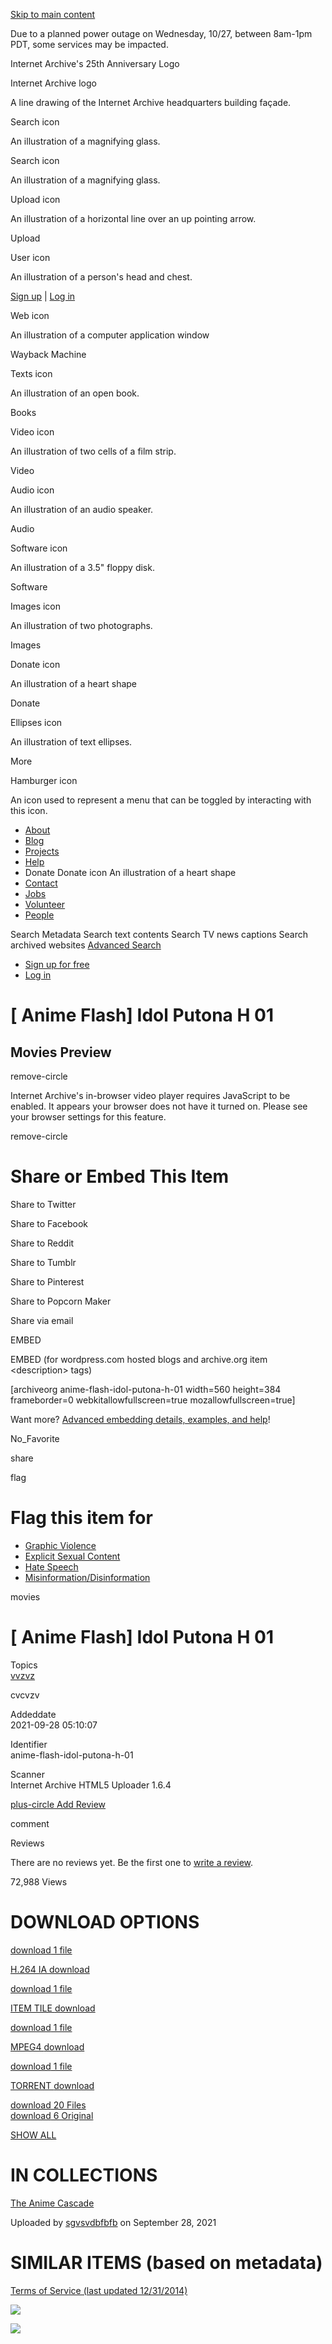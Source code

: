 <a href="#maincontent" class="hidden-for-screen-readers">Skip to main content</a>

Due to a planned power outage on Wednesday, 10/27, between 8am-1pm PDT, some services may be impacted.

Internet Archive's 25th Anniversary Logo

Internet Archive logo

A line drawing of the Internet Archive headquarters building façade.

Search icon

An illustration of a magnifying glass.

Search icon

An illustration of a magnifying glass.

Upload icon

An illustration of a horizontal line over an up pointing arrow.

<span class="style-scope primary-nav">Upload</span>

User icon

An illustration of a person's head and chest.

<span class="style-scope login-button"> <a href="https://archive.org/account/signup" class="style-scope login-button">Sign up</a> | <a href="https://archive.org/account/login" class="style-scope login-button">Log in</a> </span>

Web icon

An illustration of a computer application window

<span class="label style-scope media-button">Wayback Machine</span>

Texts icon

An illustration of an open book.

<span class="label style-scope media-button">Books</span>

Video icon

An illustration of two cells of a film strip.

<span class="label style-scope media-button">Video</span>

Audio icon

An illustration of an audio speaker.

<span class="label style-scope media-button">Audio</span>

Software icon

An illustration of a 3.5" floppy disk.

<span class="label style-scope media-button">Software</span>

Images icon

An illustration of two photographs.

<span class="label style-scope media-button">Images</span>

Donate icon

An illustration of a heart shape

<span class="label style-scope media-button">Donate</span>

Ellipses icon

An illustration of text ellipses.

<span class="label style-scope media-button">More</span>

Hamburger icon

An icon used to represent a menu that can be toggled by interacting with this icon.

-   <a href="https://archive.org/about/" class="about style-scope desktop-subnav">About</a>
-   <a href="https://blog.archive.org/" class="blog style-scope desktop-subnav">Blog</a>
-   <a href="https://archive.org/projects/" class="projects style-scope desktop-subnav">Projects</a>
-   <a href="https://archive.org/about/faqs.php" class="help style-scope desktop-subnav">Help</a>
-   Donate
    Donate icon
    An illustration of a heart shape
-   <a href="https://archive.org/about/contact.php" class="contact style-scope desktop-subnav">Contact</a>
-   <a href="https://archive.org/about/jobs.php" class="jobs style-scope desktop-subnav">Jobs</a>
-   <a href="https://archive.org/about/volunteerpositions.php" class="volunteer style-scope desktop-subnav">Volunteer</a>
-   <a href="https://archive.org/about/bios.php" class="people style-scope desktop-subnav">People</a>

Search Metadata Search text contents Search TV news captions Search archived websites <a href="https://archive.org/advancedsearch.php" class="advanced-search style-scope search-menu">Advanced Search</a>

-   <a href="https://archive.org/account/signup" class="style-scope signed-out-dropdown">Sign up for free</a>
-   <a href="https://archive.org/account/login" class="style-scope signed-out-dropdown">Log in</a>

\[ Anime Flash\] Idol Putona H 01
=================================

Movies Preview
--------------

<a href="#" class="js-play8-gofullscreen"></a>

[](#)

[](#)

<a href="#" class="js-play8-speed"></a>

<span class="iconochive-remove-circle" aria-hidden="true"></span><span class="sr-only">remove-circle</span>

Internet Archive's in-browser video player requires JavaScript to be enabled. It appears your browser does not have it turned on. Please see your browser settings for this feature.

<span class="iconochive-remove-circle" aria-hidden="true"></span><span class="sr-only">remove-circle</span>

Share or Embed This Item
========================

[](https://twitter.com/intent/tweet?url=https://archive.org/details/anime-flash-idol-putona-h-01&via=internetarchive&text=%5B+Anime+Flash%5D+Idol+Putona+H+01+%3A+Free+Download%2C+Borrow%2C+and+Streaming+%3A+Internet+Archive)

<span class="sr-only">Share to Twitter</span> [](https://www.facebook.com/sharer/sharer.php?u=https://archive.org/details/anime-flash-idol-putona-h-01)

<span class="sr-only">Share to Facebook</span> [](http://www.reddit.com/submit?url=https://archive.org/details/anime-flash-idol-putona-h-01&title=%5B+Anime+Flash%5D+Idol+Putona+H+01+%3A+Free+Download%2C+Borrow%2C+and+Streaming+%3A+Internet+Archive)

<span class="sr-only">Share to Reddit</span> [](https://www.tumblr.com/share/video?embed=%3Ciframe+width%3D%22640%22+height%3D%22480%22+frameborder%3D%220%22+allowfullscreen+src%3D%22https%3A%2F%2Farchive.org%2Fembed%2F%22+webkitallowfullscreen%3D%22true%22+mozallowfullscreen%3D%22true%22%26gt%3B%26lt%3B%2Fiframe%3E&name=%5B+Anime+Flash%5D+Idol+Putona+H+01+%3A+Free+Download%2C+Borrow%2C+and+Streaming+%3A+Internet+Archive)

<span class="sr-only">Share to Tumblr</span> [](http://www.pinterest.com/pin/create/button/?url=https://archive.org/details/anime-flash-idol-putona-h-01&description=%5B+Anime+Flash%5D+Idol+Putona+H+01+%3A+Free+Download%2C+Borrow%2C+and+Streaming+%3A+Internet+Archive)

<span class="sr-only">Share to Pinterest</span> [](https://popcorn.archive.org/editor.html?initialMedia=https://archive.org/details/anime-flash-idol-putona-h-01)

<span class="sr-only">Share to Popcorn Maker</span> [](mailto:?body=https://archive.org/details/anime-flash-idol-putona-h-01&subject=%5B%20Anime%20Flash%5D%20Idol%20Putona%20H%2001%20:%20Free%20Download,%20Borrow,%20and%20Streaming%20:%20Internet%20Archive)

<span class="sr-only">Share via email</span>

  

EMBED

EMBED (for wordpress.com hosted blogs and archive.org item &lt;description&gt; tags)

\[archiveorg anime-flash-idol-putona-h-01 width=560 height=384 frameborder=0 webkitallowfullscreen=true mozallowfullscreen=true\]

Want more? [Advanced embedding details, examples, and help](/help/video.php?identifier=anime-flash-idol-putona-h-01)!

<span class="iconochive-No_Favorite" aria-hidden="true"></span><span class="sr-only">No\_Favorite</span>

<span class="iconochive-share" aria-hidden="true"></span><span class="sr-only">share</span>

<span class="iconochive-Flag" aria-hidden="true"></span><span class="sr-only">flag</span>

Flag this item for
==================

-   [Graphic Violence](/account/login?referer=https%3A%2F%2Farchive.org%2Fdetails%2Fanime-flash-idol-putona-h-01)
-   [Explicit Sexual Content](/account/login?referer=https%3A%2F%2Farchive.org%2Fdetails%2Fanime-flash-idol-putona-h-01)
-   [Hate Speech](/account/login?referer=https%3A%2F%2Farchive.org%2Fdetails%2Fanime-flash-idol-putona-h-01)
-   [Misinformation/Disinformation](/account/login?referer=https%3A%2F%2Farchive.org%2Fdetails%2Fanime-flash-idol-putona-h-01)

<span class="iconochive-movies movies" aria-hidden="true"></span><span class="sr-only">movies</span>

<span class="breaker-breaker" itemprop="name">\[ Anime Flash\] Idol Putona H 01</span>
======================================================================================

  

Topics  
[vvzvz](/search.php?query=subject%3A%22vvzvz%22)

cvcvzv

Addeddate  
<span itemprop="uploadDate">2021-09-28 05:10:07</span>

<!-- -->

Identifier  
<span itemprop="identifier">anime-flash-idol-putona-h-01</span>

<!-- -->

Scanner  
Internet Archive HTML5 Uploader 1.6.4

<a href="/write-review.php?identifier=anime-flash-idol-putona-h-01" class="stealth"><span class="iconochive-plus-circle" data-aria-hidden="true"></span><span class="sr-only">plus-circle</span> Add Review</a>  

<span class="iconochive-comment" aria-hidden="true"></span><span class="sr-only">comment</span>

Reviews

There are no reviews yet. Be the first one to [write a review](/write-review.php?identifier=anime-flash-idol-putona-h-01).

<span class="item-stats-summary__count" itemprop="userInteractionCount">72,988</span> Views

DOWNLOAD OPTIONS
================

<a href="/download/anime-flash-idol-putona-h-01/%5BAnimeFlash%5D%20IdolPutonaH%20-%2001.ia.mp4" class="stealth" title="43.1M"><span class="hover-badge-stealth"> <span class="iconochive-download" data-aria-hidden="true"></span><span class="sr-only">download</span> 1 file </span></a>

<a href="/download/anime-flash-idol-putona-h-01/%5BAnimeFlash%5D%20IdolPutonaH%20-%2001.ia.mp4" class="format-summary download-pill" title="43.1M">H.264 IA <span class="iconochive-download" data-aria-hidden="true"></span><span class="sr-only">download</span></a>

<a href="/download/anime-flash-idol-putona-h-01/__ia_thumb.jpg" class="stealth" title="5.5K"><span class="hover-badge-stealth"> <span class="iconochive-download" data-aria-hidden="true"></span><span class="sr-only">download</span> 1 file </span></a>

<a href="/download/anime-flash-idol-putona-h-01/__ia_thumb.jpg" class="format-summary download-pill" title="5.5K">ITEM TILE <span class="iconochive-download" data-aria-hidden="true"></span><span class="sr-only">download</span></a>

<a href="/download/anime-flash-idol-putona-h-01/%5BAnimeFlash%5D%20IdolPutonaH%20-%2001.mp4" class="stealth" title="43.1M"><span class="hover-badge-stealth"> <span class="iconochive-download" data-aria-hidden="true"></span><span class="sr-only">download</span> 1 file </span></a>

<a href="/download/anime-flash-idol-putona-h-01/%5BAnimeFlash%5D%20IdolPutonaH%20-%2001.mp4" class="format-summary download-pill" title="43.1M">MPEG4 <span class="iconochive-download" data-aria-hidden="true"></span><span class="sr-only">download</span></a>

<a href="/download/anime-flash-idol-putona-h-01/anime-flash-idol-putona-h-01_archive.torrent" class="stealth" title="5.5K"><span class="hover-badge-stealth"> <span class="iconochive-download" data-aria-hidden="true"></span><span class="sr-only">download</span> 1 file </span></a>

<a href="/download/anime-flash-idol-putona-h-01/anime-flash-idol-putona-h-01_archive.torrent" class="format-summary download-pill" title="5.5K">TORRENT <span class="iconochive-download" data-aria-hidden="true"></span><span class="sr-only">download</span></a>

<a href="/compress/anime-flash-idol-putona-h-01" class="boxy-ttl hover-badge"><span class="iconochive-download" data-aria-hidden="true"></span><span class="sr-only">download</span> 20 Files</a>  
<a href="/compress/anime-flash-idol-putona-h-01/formats=MPEG4,ITEM%20TILE,ARCHIVE%20BITTORRENT,METADATA" class="boxy-ttl hover-badge"><span class="iconochive-download" data-aria-hidden="true"></span><span class="sr-only">download</span> 6 Original</a>  

<a href="/download/anime-flash-idol-putona-h-01" class="boxy-ttl">SHOW ALL</a>  

IN COLLECTIONS
==============

[The Anime Cascade](/details/anime)

[](/details/anime)

Uploaded by <a href="/details/@sgvsvdbfbfb" class="item-upload-info__uploader-name">sgvsvdbfbfb</a> on September 28, 2021

SIMILAR ITEMS (based on metadata)
=================================

<a href="/about/terms.php" class="stealth">Terms of Service (last updated 12/31/2014)</a>

![](//analytics.archive.org/0.gif?kind=track_js&track_js_case=control&cache_bust=1887732363)

![](//analytics.archive.org/0.gif?kind=track_js&track_js_case=disabled&cache_bust=1422919710)
